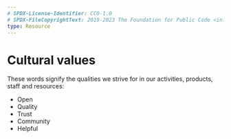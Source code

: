 ```yaml
---
# SPDX-License-Identifier: CC0-1.0
# SPDX-FileCopyrightText: 2019-2023 The Foundation for Public Code <info@publiccode.net>
type: Resource
---
```


# Cultural values

These words signify the qualities we strive for in our activities, products, staff and resources:

* Open
* Quality
* Trust
* Community
* Helpful
